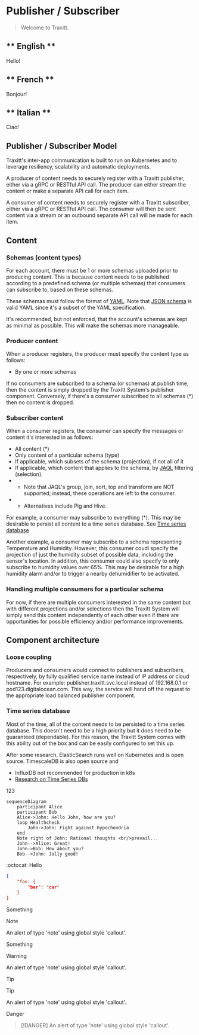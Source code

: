 # Publisher / Subscriber

> Welcome to Traxitt.

<!-- tabs:start -->

## ** English **

Hello!

## ** French **

Bonjour!

## ** Italian **

Ciao!

<!-- tabs:end -->

## Publisher / Subscriber Model

Traxitt's inter-app communication is built to run on Kubernetes and to leverage resiliency, scalability and automatic deployments.

A producer of content needs to securely register with a Traxitt publisher, either via a gRPC or RESTful API call.  The producer can either stream the content or make a separate API call for each item.

A consumer of content needs to securely register with a Traxitt subscriber, either via a gRPC or RESTful API call.  The consumer will then be sent  content via a stream or an outbound separate API call will be made for each item.

## Content

### Schemas (content types)

For each account, there must be 1 or more schemas uploaded prior to producing content.  This is because content needs to be published according to a predefined schema (or multiple schemas) that consumers can subscribe to, based on these schemas.

These schemas must follow the format of [YAML](http://en.wikipedia.org/wiki/YAML). Note that [JSON schema](http://en.wikipedia.org/wiki/JSON) is valid YAML since it's a subset of the YAML specification.

It's recommended, but not enforced, that the account's schemas are kept as minimal as possible.  This will make the schemas more manageable.

### Producer content

When a producer registers, the producer must specify the content type as follows:
* By one or more schemas

If no consumers are subscribed to a schema (or schemas) at publish time, then the content is simply dropped by the Traxitt System's publisher component.  Conversely, if there's a consumer subscribed to all schemas (*) then no content is dropped.

### Subscriber content

When a consumer registers, the consumer can specify the messages or content it's interested in as follows:
* All content (*)
* Only content of a particular schema (type)
* If applicable, which subsets of the schema (projection), if not all of it
* If applicable, which content that applies to the schema, by [JAQL](http://en.wikipedia.org/wiki/JSON) filtering (selection).
* * Note that JAQL's group, join, sort, top and transform are NOT supported; instead, these operations are left to the consumer.
* * Alternatives include Pig and Hive.

For example, a consumer may subscribe to everything (*).  This may be desirable to persist all content to a time series database.  See [Time series database](#Time-series-database)

Another example, a consumer may subscribe to a schema representing Temperature and Humidity.  However, this consumer coudl specify the projection of just the humidity subset of possible data, including the sensor's location.  In addition, this consumer could also specify to only subscribe to humidity values over 65%.  This may be desirable for a high humidity alarm and/or to trigger a nearby dehumidifier to be activated.

### Handling multiple consumers for a particular schema
For now, if there are multiple consumers interested in the same content but with different projections and/or selections then the Traxitt System will simply send this content independently of each other even if there are opportunities for possible efficiency and/or performance improvements.

## Component architecture

### Loose coupling

Producers and consumers would connect to publishers and subscribers, respectively, by fully qualified service name instead of IP address or cloud hostname.  For example: publisher.traxitt.svc.local instead of 192.168.0.1 or pod123.digitalocean.com.  This way, the service will hand off the request to the appropriate load balanced publisher component.

### Time series database

Most of the time, all of the content needs to be persisted to a time series database.  This doesn't need to be a high priority but it does need to be guaranteed (dependable).  For this reason, the Traxitt System comes with this ability out of the box and can be easily configured to set this up.

After some research, ElasticSearch runs well on Kubernetes and is open source.  TimescaleDB is also open source and 
* InfluxDB not recommended for production in k8s
* [Research on Time Series DBs](https://redmonk.com/rstephens/2018/04/03/the-state-of-the-time-series-database-market/)

123

``` mermaid
sequenceDiagram
    participant Alice
    participant Bob
    Alice->John: Hello John, how are you?
    loop Healthcheck
        John->John: Fight against hypochondria
    end
    Note right of John: Rational thoughts <br/>prevail...
    John-->Alice: Great!
    John->Bob: How about you?
    Bob-->John: Jolly good!
```

:octocat: Hello

``` json
{
    "foo: {
        "bar": "car"
    }
}
```

Something

> [!NOTE]
> An alert of type 'note' using global style 'callout'.

Something

> [!WARNING]
> An alert of type 'note' using global style 'callout'.

Tip

> [!TIP]
> An alert of type 'note' using global style 'callout'.

Danger

> [!DANGER]
> An alert of type 'note' using global style 'callout'.
